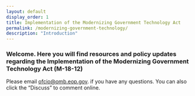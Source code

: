 ```yaml
---
layout: default
display_order: 1
title: Implementation of the Modernizing Government Technology Act
permalink: /modernizing-government-technology/
description: "Introduction"
--- 
```


### Welcome.  Here you will find resources and policy updates regarding the Implementation of the Modernizing Government Technology Act (M-18-12) ###   

Please email <a href="mailto:ofcio@omb.eop.gov">ofcio@omb.eop.gov.</a> if you have any questions.  You can also click the “Discuss” to comment online.
